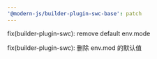 ```yaml
---
'@modern-js/builder-plugin-swc-base': patch
---
```


fix(builder-plugin-swc): remove default env.mode

fix(builder-plugin-swc): 删除 env.mod 的默认值
